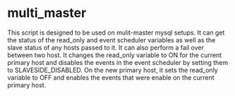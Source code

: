 multi_master
===================

This script is designed to be used on mulit-master mysql setups. It can get the 
status of the read_only and event scheduler variables as well as the slave
status of any hosts passed to it. It can also perform a fail over between two
host. It changes the read_only variable to ON for the current primary host and
disables the events in the event scheduler by setting them to
SLAVESIDE_DISABLED. On the new primary host, it sets the read_only variable to
OFF and enables the events that were enable on the current primary host.
